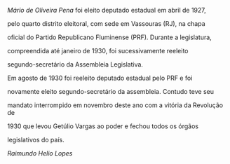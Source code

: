 

*Mário de Oliveira Pena* foi eleito deputado estadual em abril de 1927,

pelo quarto distrito eleitoral, com sede em Vassouras (RJ), na chapa

oficial do Partido Republicano Fluminense (PRF). Durante a legislatura,

compreendida até janeiro de 1930, foi sucessivamente reeleito

segundo-secretário da Assembleia Legislativa.



Em agosto de 1930 foi reeleito deputado estadual pelo PRF e foi

novamente eleito segundo-secretário da assembleia. Contudo teve seu

mandato interrompido em novembro deste ano com a vitória da Revolução de

1930 que levou Getúlio Vargas ao poder e fechou todos os órgãos

legislativos do país.



*Raimundo Helio Lopes*



